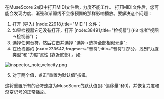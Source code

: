 在MuseScore 2或3中打开MIDI文件后，力度不能工作。
打开MIDI文件后，您可能会发现力度、渐强和渐弱线不会像预期的那样影响播放。要解决这个问题：

1. 打开 (导入) [node:22918,title="MIDI"] 文件；
2. 如果检视器它还没有打开，打开 [node:38491,title="检视器"] (<kbd><kbd>F8</kbd></kbd> 或者“视图&rarr;检视器”) ；
3. 选择任何音符，然后右击并选择 "选择&rarr;选择全部相似元素";
4. 在检视器的 [node:278642,fragment="音符",title="音符"] 部分，找到“力度类型”和“力度”属性 (靠近底部) 。如:

![inspector_note_velocity.png](/MuseScore3/External%20links/images/inspector_note_velocity.png)

5. 对于两个值，点击“重置为默认值”按钮。

这将重置所有的音符速度为MuseScore的默认值(即“偏移量”和0)，并恢复力度和渐变记号的正常播放。